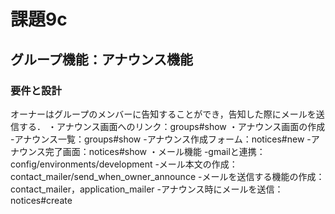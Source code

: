 # 課題9c
## グループ機能：アナウンス機能
### 要件と設計
オーナーはグループのメンバーに告知することができ，告知した際にメールを送信する．
・アナウンス画面へのリンク：groups#show
・アナウンス画面の作成
  -アナウンス一覧：groups#show
  -アナウンス作成フォーム：notices#new
  -アナウンス完了画面：notices#show
・メール機能
  -gmailと連携：config/environments/development
  -メール本文の作成：contact_mailer/send_when_owner_announce
  -メールを送信する機能の作成：contact_mailer，application_mailer
  -アナウンス時にメールを送信：notices#create